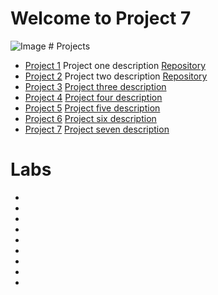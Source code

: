 # Welcome to Project 7
<img src="https://images.unsplash.com/photo-1589652717521-10c0d092dea9?ixlib=rb-4.0.3&ixid=M3wxMjA3fDB8MHxwaG90by1wYWdlfHx8fGVufDB8fHx8fA%3D%3D&auto=format&fit=crop&w=870&q=80" alt="Image">
# Projects

+ [Project 1](https://samantha936.github.io/CIT281-p1/) Project one description [Repository](https://github.com/Samantha936/CIT281-p1)
+ [Project 2](https://samantha936.github.io/CIT281-p2/) Project two description [Repository](url)
+ [Project 3](url) [Project three description](url)
+ [Project 4](url) [Project four description](url)
+ [Project 5](url) [Project five description](url)
+ [Project 6](url) [Project six description](url)
+ [Project 7](url) [Project seven description](url)

# Labs

+
+
+
+
+
+
+
+
+


